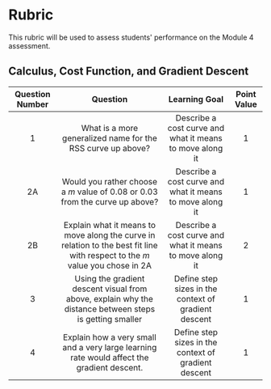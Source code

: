 # Rubric

This rubric will be used to assess students' performance on the Module 4 assessment.

## Calculus, Cost Function, and Gradient Descent

| **Question Number** | **Question** | **Learning Goal** | **Point Value** |
| :-----------------: | :----------: | :---------------: | :-------------: |
| 1 | What is a more generalized name for the RSS curve up above? | Describe a cost curve and what it means to move along it | 1 |
| 2A | Would you rather choose a *m* value of 0.08 or 0.03 from the curve up above? | Describe a cost curve and what it means to move along it | 1 |
| 2B | Explain what it means to move along the curve in relation to the best fit line with respect to the $m$ value you chose in 2A | Describe a cost curve and what it means to move along it | 2 |
| 3 | Using the gradient descent visual from above, explain why the distance between steps is getting smaller | Define step sizes in the context of gradient descent | 1 |
| 4 | Explain how a very small and a very large learning rate would affect the gradient descent. | Define step sizes in the context of gradient descent | 1 |

